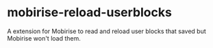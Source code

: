 # mobirise-reload-userblocks
A extension for Mobirise to read and reload user blocks that saved but Mobirise won't load them.
